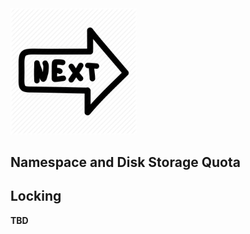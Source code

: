 
<img src="https://raw.githubusercontent.com/DSL-UMD/docs/master/src/img/next.png" class="center" style="width: 40%;" />

## Namespace and Disk Storage Quota

## Locking



**TBD**